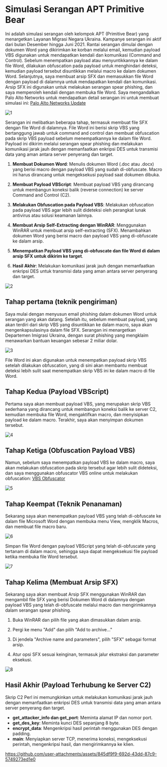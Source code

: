 # Simulasi Serangan APT Primitive Bear

Ini adalah simulasi serangan oleh kelompok APT (Primitive Bear) yang menargetkan Layanan Migrasi Negara Ukraina. Kampanye serangan ini aktif dari bulan Desember hingga Juni 2021. Rantai serangan dimulai dengan dokumen Word yang dikirimkan ke korban melalui email, kemudian payload VBS digunakan untuk mendapatkan kendali dan komunikasi (Command and Control). Sebelum menempatkan payload atau menyuntikkannya ke dalam file Word, dilakukan obfuscation pada payload untuk menghindari deteksi, kemudian payload tersebut disuntikkan melalui macro ke dalam dokumen Word. Selanjutnya, saya membuat arsip SFX dan memasukkan file Word dengan payload di dalamnya untuk mendapatkan kendali dan komunikasi. Arsip SFX ini digunakan untuk melakukan serangan spear phishing, dan saya memperoleh kendali dengan membuka file Word. Saya mengandalkan Palo Alto Networks untuk mendapatkan detail serangan ini untuk membuat simulasi ini: [Palo Alto Networks Update](https://unit42.paloaltonetworks.com/gamaredon-primitive-bear-ukraine-update-2021/)

![1](https://github.com/user-attachments/assets/0ed24550-f7e9-476d-b94e-d90307dafc90)


Serangan ini melibatkan beberapa tahap, termasuk membuat file SFX dengan file Word di dalamnya. File Word ini berisi skrip VBS yang bertanggung jawab untuk command and control dan membuat obfuscation pada skrip VBS payload sebelum menempatkannya ke dalam file Word. Payload ini dikirim melalui serangan spear phishing dan melakukan komunikasi jarak jauh dengan memanfaatkan enkripsi DES untuk transmisi data yang aman antara server penyerang dan target.

1. **Membuat Dokumen Word**: Menulis dokumen Word (.doc atau .docx) yang berisi macro dengan payload VBS yang sudah di-obfuscate. Macro ini harus dirancang untuk mengeksekusi payload saat dokumen dibuka.

2. **Membuat Payload VBScript**: Membuat payload VBS yang dirancang untuk membangun koneksi balik (reverse connection) ke server Command and Control (C2).

3. **Melakukan Obfuscation pada Payload VBS**: Melakukan obfuscation pada payload VBS agar lebih sulit dideteksi oleh perangkat lunak antivirus atau solusi keamanan lainnya.

4. **Membuat Arsip Self-Extracting dengan WinRAR**: Menggunakan WinRAR untuk membuat arsip self-extracting (SFX).
Menambahkan dokumen Word yang berisi macro dan payload VBS yang di-obfuscate ke dalam arsip.

5. **Menempatkan Payload VBS yang di-obfuscate dan file Word di dalam arsip SFX untuk dikirim ke target**.

6. **Hasil Akhir**: Melakukan komunikasi jarak jauh dengan memanfaatkan enkripsi DES untuk transmisi data yang aman antara server penyerang dan target.

![2](https://github.com/user-attachments/assets/a9f30f52-0d5e-4e4a-9217-c06b80bd8764)


## Tahap pertama (teknik pengiriman)

Saya mulai dengan menyusun email phishing dalam dokumen Word untuk serangan yang akan datang. Setelah itu, sebelum membuat payload, yang akan terdiri dari skrip VBS yang disuntikkan ke dalam macro, saya akan mengenkapsulasinya dalam file SFX. Serangan ini menargetkan Departemen Imigrasi Ukraina, dengan surat phishing yang mengklaim menawarkan bantuan keuangan sebesar 2 miliar dolar.

![3](https://github.com/user-attachments/assets/1dbdb59b-bd66-4c93-80a9-cda7194062ab)


File Word ini akan digunakan untuk menempatkan payload skrip VBS setelah dilakukan obfuscation, yang di sini akan membantu membuat deteksi lebih sulit saat menempatkan skrip VBS ini ke dalam macro di file Word.


## Tahap Kedua (Payload VBScript)

Pertama saya akan membuat payload VBS, yang merupakan skrip VBS sederhana yang dirancang untuk membangun koneksi balik ke server C2, kemudian membuka file Word, mengaktifkan macro, dan menyisipkan payload ke dalam macro. Terakhir, saya akan menyimpan dokumen tersebut.

![4](https://github.com/user-attachments/assets/ae2f58ce-6cc9-44c6-9890-1629d3e5ccbf)


## Tahap Ketiga (Obfuscation Payload VBS)

Namun, sebelum saya menempatkan payload VBS ke dalam macro, saya akan melakukan obfuscation pada skrip tersebut agar lebih sulit dideteksi, dan saya menggunakan obfuscator VBS online untuk melakukan obfuscation: [VBS Obfuscator](https://isvbscriptdead.com/vbs-obfuscator/)

![5](https://github.com/user-attachments/assets/d8929055-1bb8-4120-aaa3-224943b2e78b)


## Tahap Keempat (Teknik Penanaman)

Sekarang saya akan menempatkan payload VBS yang telah di-obfuscate ke dalam file Microsoft Word dengan membuka menu View, mengklik Macros, dan membuat file macro baru.

![6](https://github.com/user-attachments/assets/7c461c75-5479-4fb2-9ea7-d4abd47eb00c)


Simpan file Word dengan payload VBScript yang telah di-obfuscate yang tertanam di dalam macro, sehingga saya dapat mengeksekusi file payload ketika membuka file Word tersebut.

![7](https://github.com/user-attachments/assets/688ac429-08b0-42ac-85e3-a5c5f0ba5853)



## Tahap Kelima (Membuat Arsip SFX)

Sekarang saya akan membuat Arsip SFX menggunakan WinRAR dan mengambil file SFX yang berisi Dokumen Word di dalamnya dengan payload VBS yang telah di-obfuscate melalui macro dan mengirimkannya dalam serangan spear phishing.

1. Buka WinRAR dan pilih file yang akan dimasukkan dalam arsip.

2. Pergi ke menu "Add" dan pilih "Add to archive..."

3. Di jendela "Archive name and parameters", pilih "SFX" sebagai format arsip.

4. Atur opsi SFX sesuai keinginan, termasuk jalur ekstraksi dan parameter eksekusi.

![8](https://github.com/user-attachments/assets/741f9a58-a5c5-4c9f-9754-fbd5b15c42dc)


## Hasil Akhir (Payload Terhubung ke Server C2)

Skrip C2 Perl ini memungkinkan untuk melakukan komunikasi jarak jauh dengan memanfaatkan enkripsi DES untuk transmisi data yang aman antara server penyerang dan target.

- **get_attacker_info dan get_port**: Meminta alamat IP dan nomor port.
- **get_des_key**: Meminta kunci DES sepanjang 8 byte.
- **encrypt_data**: Mengenkripsi hasil perintah menggunakan DES dengan padding.
- **main**: Menyiapkan server TCP, menerima koneksi, mengeksekusi perintah, mengenkripsi hasil, dan mengirimkannya ke klien.



https://github.com/user-attachments/assets/845df9f9-692d-43dd-87c9-5749273ed1e0


